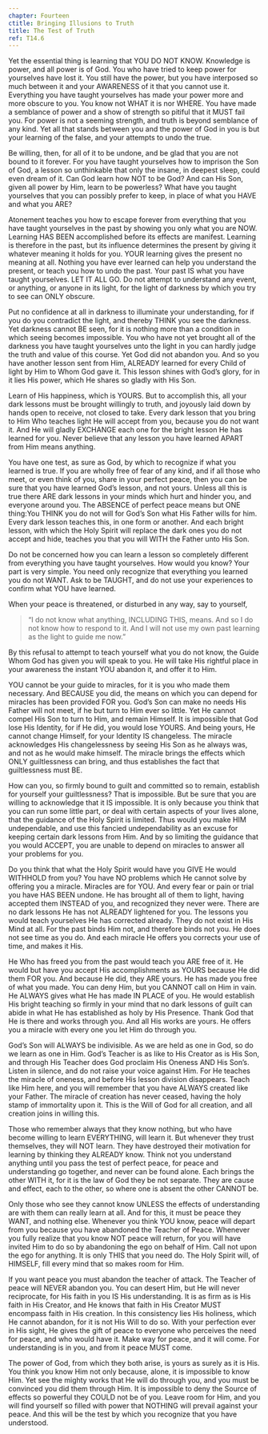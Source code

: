```yaml
---
chapter: Fourteen
ctitle: Bringing Illusions to Truth
title: The Test of Truth
ref: T14.6
---
```


Yet the essential thing is learning that YOU DO NOT KNOW. Knowledge is
power, and all power is of God. You who have tried to keep power for
yourselves have lost it. You still have the power, but you have
interposed so much between it and your AWARENESS of it that you cannot
use it. Everything you have taught yourselves has made your power more
and more obscure to you. You know not WHAT it is nor WHERE. You have made
a semblance of power and a show of strength so pitiful that it MUST fail
you. For power is not a seeming strength, and truth is beyond semblance
of any kind. Yet all that stands between you and the power of God in you
is but your learning of the false, and your attempts to undo the true.

Be willing, then, for all of it to be undone, and be glad that you are
not bound to it forever. For you have taught yourselves how to imprison
the Son of God, a lesson so unthinkable that only the insane, in deepest
sleep, could even dream of it. Can God learn how NOT to be God? And can
His Son, given all power by Him, learn to be powerless? What have you
taught yourselves that you can possibly prefer to keep, in place of what
you HAVE and what you ARE?

Atonement teaches you how to escape forever from everything that you
have taught yourselves in the past by showing you only what you are NOW.
Learning HAS BEEN accomplished before its effects are manifest. Learning
is therefore in the past, but its influence determines the present by
giving it whatever meaning it holds for you. YOUR learning gives the
present no meaning at all. Nothing you have ever learned can help you
understand the present, or teach you how to undo the past. Your past IS
what you have taught yourselves. LET IT ALL GO. Do not attempt to
understand any event, or anything, or anyone in its light, for the light
of darkness by which you try to see can ONLY obscure.

Put no confidence at all in darkness to illuminate your understanding,
for if you do you contradict the light, and thereby THINK you see the
darkness. Yet darkness cannot BE seen, for it is nothing more than a
condition in which seeing becomes impossible. You who have not yet
brought all of the darkness you have taught yourselves unto the light in
you can hardly judge the truth and value of this course. Yet God did not
abandon you. And so you have another lesson sent from Him, ALREADY
learned for every Child of light by Him to Whom God gave it. This lesson
shines with God’s glory, for in it lies His power, which He shares so
gladly with His Son.

Learn of His happiness, which is YOURS. But to accomplish this, all your
dark lessons must be brought willingly to truth, and joyously laid down
by hands open to receive, not closed to take. Every dark lesson that you
bring to Him Who teaches light He will accept from you, because you do
not want it. And He will gladly EXCHANGE each one for the bright lesson
He has learned for you. Never believe that any lesson you have learned
APART from Him means anything.

You have one test, as sure as God, by which to recognize if what you
learned is true. If you are wholly free of fear of any kind, and if all
those who meet, or even think of you, share in your perfect peace, then
you can be sure that you have learned God’s lesson, and not yours.
Unless all this is true there ARE dark lessons in your minds which hurt
and hinder you, and everyone around you. The ABSENCE of perfect peace
means but ONE thing:You THINK you do not will for God’s Son what His
Father wills for him. Every dark lesson teaches this, in one form or
another. And each bright lesson, with which the Holy Spirit will replace
the dark ones you do not accept and hide, teaches you that you will WITH
the Father unto His Son.

Do not be concerned how you can learn a lesson so completely different
from everything you have taught yourselves. How would you know? Your
part is very simple. You need only recognize that everything you learned
you do not WANT. Ask to be TAUGHT, and do not use your experiences to
confirm what YOU have learned.

When your peace is threatened, or disturbed in any way, say to yourself,

> “I do not know what anything, INCLUDING THIS, means. And so I do not
> know how to respond to it.
> And I will not use my own past learning as the light to guide me
> now.”

By this refusal to attempt to teach yourself what you do not know, the
Guide Whom God has given you will speak to you. He will take His
rightful place in your awareness the instant YOU abandon it, and offer
it to Him.

YOU cannot be your guide to miracles, for it is you who made them
necessary. And BECAUSE you did, the means on which you can depend for
miracles has been provided FOR you. God’s Son can make no needs His
Father will not meet, if he but turn to Him ever so little. Yet He cannot
compel His Son to turn to Him, and remain Himself. It is impossible that
God lose His Identity, for if He did, you would lose YOURS. And being
yours, He cannot change Himself, for your Identity IS changeless. The
miracle acknowledges His changelessness by seeing His Son as he always
was, and not as he would make himself. The miracle brings the effects
which ONLY guiltlessness can bring, and thus establishes the fact that
guiltlessness must BE.

How can you, so firmly bound to guilt and committed so to remain,
establish for yourself your guiltlessness? That is impossible. But be
sure that you are willing to acknowledge that it IS impossible. It is
only because you think that you can run some little part, or deal with
certain aspects of your lives alone, that the guidance of the Holy
Spirit is limited. Thus would you make HIM undependable, and use this
fancied undependability as an excuse for keeping certain dark lessons
from Him. And by so limiting the guidance that you would ACCEPT, you are
unable to depend on miracles to answer all your problems for you.

Do you think that what the Holy Spirit would have you GIVE He would
WITHHOLD from you? You have NO problems which He cannot solve by
offering you a miracle. Miracles are for YOU. And every fear or pain or
trial you have HAS BEEN undone. He has brought all of them to light,
having accepted them INSTEAD of you,
and recognized they never were. There are no dark lessons He has not
ALREADY lightened for you. The lessons you would teach yourselves He has
corrected already. They do not exist in His Mind at all. For the past
binds Him not, and therefore binds not you. He does not see time as you
do. And each miracle He offers you corrects your use of time, and makes
it His.

He Who has freed you from the past would teach you ARE free of it. He
would but have you accept His accomplishments as YOURS because He did
them FOR you. And because He did, they ARE yours. He has made you free
of what you made. You can deny Him, but you CANNOT call on Him in vain.
He ALWAYS gives what He has made IN PLACE of you. He would establish His
bright teaching so firmly in your mind that no dark lessons of guilt can
abide in what He has established as holy by His Presence. Thank God that
He is there and works through you. And all His works are yours. He
offers you a miracle with every one you let Him do through you.

God’s Son will ALWAYS be indivisible. As we are held as one in God, so
do we learn as one in Him. God’s Teacher is as like to His Creator as is
His Son, and through His Teacher does God proclaim His Oneness AND His
Son’s. Listen in silence, and do not raise your voice against Him. For
He teaches the miracle of oneness, and before His lesson division
disappears. Teach like Him here, and you will remember that you have
ALWAYS created like your Father. The miracle of creation has never
ceased, having the holy stamp of immortality upon it. This is the Will
of God for all creation, and all creation joins in willing this.

Those who remember always that they know nothing, but who have become
willing to learn EVERYTHING, will learn it. But whenever they trust
themselves, they will NOT learn. They have destroyed their motivation
for learning by thinking they ALREADY know. Think not you understand
anything until you pass the test of perfect peace, for peace and
understanding go together, and never can be found alone. Each brings the
other WITH it, for it is the law of God they be not separate. They are
cause and effect, each to the other, so where one is absent the other
CANNOT be.

Only those who see they cannot know UNLESS the effects of understanding
are with them can really learn at all. And for this, it
must be peace they WANT, and nothing else. Whenever you think YOU know,
peace will depart from you because you have abandoned the Teacher of
Peace. Whenever you fully realize that you know NOT peace will return,
for you will have invited Him to do so by abandoning the ego on behalf
of Him. Call not upon the ego for anything. It is only THIS that you
need do. The Holy Spirit will, of HIMSELF, fill every mind that so makes
room for Him.

If you want peace you must abandon the teacher of attack. The Teacher of
peace will NEVER abandon you. You can desert Him, but He will never
reciprocate, for His faith in you IS His understanding. It is as firm as
is His faith in His Creator, and He knows that faith in His Creator MUST
encompass faith in His creation. In this consistency lies His holiness,
which He cannot abandon, for it is not His Will to do so. With your
perfection ever in His sight, He gives the gift of peace to everyone who
perceives the need for peace, and who would have it. Make way for peace,
and it will come. For understanding is in you, and from it peace MUST
come.

The power of God, from which they both arise, is yours as surely as it
is His. You think you know Him not only because, alone, it is impossible
to know Him. Yet see the mighty works that He will do through you, and
you must be convinced you did them through Him. It is impossible to deny
the Source of effects so powerful they COULD not be of you. Leave room
for Him, and you will find yourself so filled with power that NOTHING
will prevail against your peace. And this will be the test by which you
recognize that you have understood.

